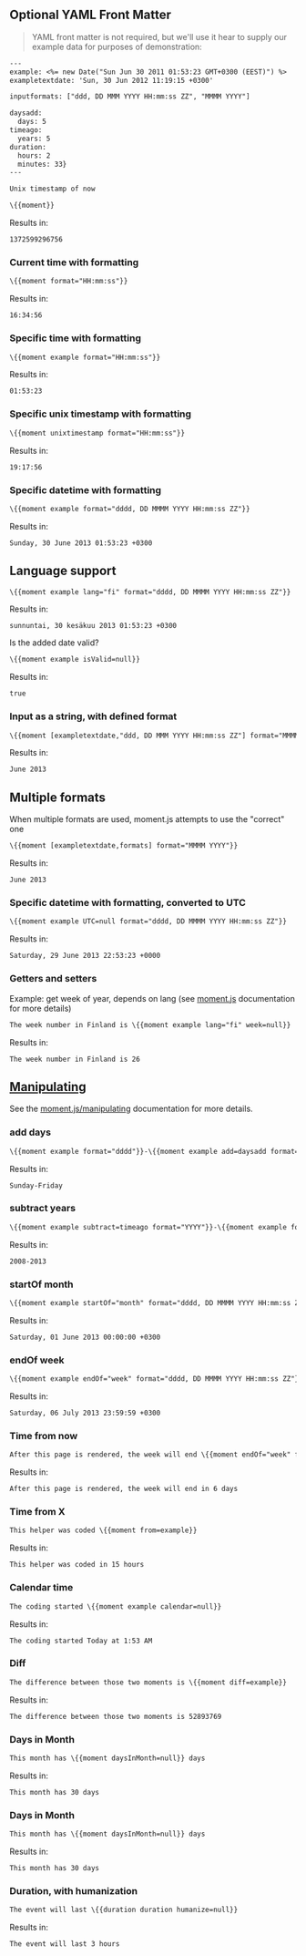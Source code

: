## Optional YAML Front Matter

> YAML front matter is not required, but we'll use it hear to supply our example data for purposes of demonstration:

```handlebars
---
example: <%= new Date("Sun Jun 30 2011 01:53:23 GMT+0300 (EEST)") %>
exampletextdate: 'Sun, 30 Jun 2012 11:19:15 +0300'

inputformats: ["ddd, DD MMM YYYY HH:mm:ss ZZ", "MMMM YYYY"]

daysadd:
  days: 5
timeago:
  years: 5
duration:
  hours: 2
  minutes: 33}
---

Unix timestamp of now

\{{moment}}
```

Results in:

```
1372599296756
```

### Current time with formatting

```handlebars
\{{moment format="HH:mm:ss"}}
```

Results in:

```
16:34:56
```

### Specific time with formatting

```handlebars
\{{moment example format="HH:mm:ss"}}
```

Results in:

```
01:53:23
```

### Specific unix timestamp with formatting

```handlebars
\{{moment unixtimestamp format="HH:mm:ss"}}
```

Results in:

```
19:17:56
```

### Specific datetime with formatting

```handlebars
\{{moment example format="dddd, DD MMMM YYYY HH:mm:ss ZZ"}}
```

Results in:

```
Sunday, 30 June 2013 01:53:23 +0300
```

## Language support

```handlebars
\{{moment example lang="fi" format="dddd, DD MMMM YYYY HH:mm:ss ZZ"}}
```

Results in:

```
sunnuntai, 30 kesäkuu 2013 01:53:23 +0300
```

Is the added date valid?

```handlebars
\{{moment example isValid=null}}
```

Results in:

```
true
```

### Input as a string, with defined format

```handlebars
\{{moment [exampletextdate,"ddd, DD MMM YYYY HH:mm:ss ZZ"] format="MMMM YYYY"}}
```

Results in:

```
June 2013
```

## Multiple formats

When multiple formats are used, moment.js attempts to use the "correct" one

```handlebars
\{{moment [exampletextdate,formats] format="MMMM YYYY"}}
```

Results in:

```
June 2013
```

### Specific datetime with formatting, converted to UTC

```handlebars
\{{moment example UTC=null format="dddd, DD MMMM YYYY HH:mm:ss ZZ"}}
```

Results in:

```
Saturday, 29 June 2013 22:53:23 +0000
```

### Getters and setters

Example: get week of year, depends on lang (see [moment.js](http://momentjs.com/docs/#/get-set/) documentation for more details)

```handlebars
The week number in Finland is \{{moment example lang="fi" week=null}}
```

Results in:

```
The week number in Finland is 26
```

## [Manipulating](http://momentjs.com/docs/#/manipulating/)

See the [moment.js/manipulating](http://momentjs.com/docs/#/manipulating/) documentation for more details.


### add days

```handlebars
\{{moment example format="dddd"}}-\{{moment example add=daysadd format="dddd"}}
```

Results in:

```
Sunday-Friday
```


### subtract years

```handlebars
\{{moment example subtract=timeago format="YYYY"}}-\{{moment example format="YYYY"}}
```

Results in:

```
2008-2013
```

### startOf month

```handlebars
\{{moment example startOf="month" format="dddd, DD MMMM YYYY HH:mm:ss ZZ"}}
```

Results in:

```
Saturday, 01 June 2013 00:00:00 +0300
```

### endOf week

```handlebars
\{{moment example endOf="week" format="dddd, DD MMMM YYYY HH:mm:ss ZZ"}}
```

Results in:

```
Saturday, 06 July 2013 23:59:59 +0300
```

### Time from now

```handlebars
After this page is rendered, the week will end \{{moment endOf="week" fromNow=null}}
```

Results in:

```
After this page is rendered, the week will end in 6 days
```

### Time from X

```handlebars
This helper was coded \{{moment from=example}}
```

Results in:

```
This helper was coded in 15 hours
```

### Calendar time

```handlebars
The coding started \{{moment example calendar=null}}
```

Results in:

```
The coding started Today at 1:53 AM
```


### Diff

```handlebars
The difference between those two moments is \{{moment diff=example}}
```

Results in:

```
The difference between those two moments is 52893769
```


### Days in Month

```handlebars
This month has \{{moment daysInMonth=null}} days
```

Results in:

```
This month has 30 days
```


### Days in Month

```handlebars
This month has \{{moment daysInMonth=null}} days
```

Results in:

```
This month has 30 days
```


### Duration, with humanization

```handlebars
The event will last \{{duration duration humanize=null}}
```

Results in:

```
The event will last 3 hours
```